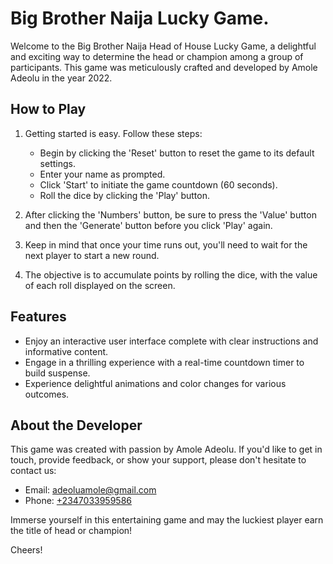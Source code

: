 # Big Brother Naija Lucky Game.

Welcome to the Big Brother Naija Head of House Lucky Game, a delightful and exciting way to determine the head or champion among a group of participants. This game was meticulously crafted and developed by Amole Adeolu in the year 2022.

## How to Play

1. Getting started is easy. Follow these steps:
   - Begin by clicking the 'Reset' button to reset the game to its default settings.
   - Enter your name as prompted.
   - Click 'Start' to initiate the game countdown (60 seconds).
   - Roll the dice by clicking the 'Play' button.

2. After clicking the 'Numbers' button, be sure to press the 'Value' button and then the 'Generate' button before you click 'Play' again.

3. Keep in mind that once your time runs out, you'll need to wait for the next player to start a new round.

4. The objective is to accumulate points by rolling the dice, with the value of each roll displayed on the screen.

## Features

- Enjoy an interactive user interface complete with clear instructions and informative content.
- Engage in a thrilling experience with a real-time countdown timer to build suspense.
- Experience delightful animations and color changes for various outcomes.

## About the Developer

This game was created with passion by Amole Adeolu. If you'd like to get in touch, provide feedback, or show your support, please don't hesitate to contact us:
- Email: [adeoluamole@gmail.com](mailto:adeoluamole@gmail.com)
- Phone: [+2347033959586](tel:+2347033959586)

Immerse yourself in this entertaining game and may the luckiest player earn the title of head or champion!

Cheers!

